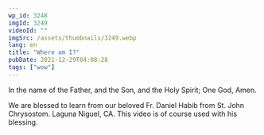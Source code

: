 ```yaml
---
wp_id: 3248
imgId: 3249
videoId: ""
imgSrc: /assets/thumbnails/3249.webp
lang: en
title: "Where am I?"
pubDate: 2021-12-29T04:08:28
tags: ["wow"]
---
```


<p>In the name of the Father, and the Son, and the Holy Spirit; One God, Amen.</p>
<p>We are blessed to learn from our beloved Fr. Daniel Habib from St. John Chrysostom. Laguna Niguel, CA. This video is of course used with his blessing.</p>
